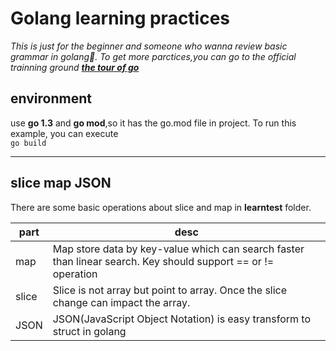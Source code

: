 # Golang learning practices   
_This is just for the beginner and someone who wanna review basic grammar in golang🤣. To get more parctices,you can go to the official trainning ground [**the tour of go**](https://www.runoob.com)_



## environment   
use __go 1.3__ and **go mod**,so it has the go.mod file in project. To run this example, you can execute  
```go build```

-----

## slice map JSON
There are some basic operations about slice and map in **learntest** folder.    

|  part | desc |
|  ---  | ---  |
|  map  |  Map store data by key-value which can search faster than linear search. Key should support == or != operation   |
| slice | Slice is not array but point to array. Once the slice change can impact the array. |
|  JSON |JSON(JavaScript Object Notation) is easy transform to struct in golang|


